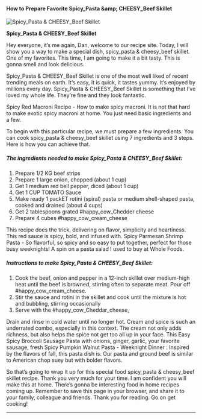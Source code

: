             

#### How to Prepare Favorite Spicy\_Pasta &amp;amp; CHEESY\_Beef Skillet

![Spicy_Pasta &amp; CHEESY_Beef Skillet](https://img-global.cpcdn.com/recipes/8883b8e9b3386df8/751x532cq70/spicy_pasta-cheesy_beef-skillet-recipe-main-photo.jpg)

**Spicy\_Pasta &amp; CHEESY\_Beef Skillet**

Hey everyone, it’s me again, Dan, welcome to our recipe site. Today, I will show you a way to make a special dish, spicy\_pasta & cheesy\_beef skillet. One of my favorites. This time, I am going to make it a bit tasty. This is gonna smell and look delicious.

Spicy\_Pasta & CHEESY\_Beef Skillet is one of the most well liked of recent trending meals on earth. It’s easy, it is quick, it tastes yummy. It’s enjoyed by millions every day. Spicy\_Pasta & CHEESY\_Beef Skillet is something that I’ve loved my whole life. They’re fine and they look fantastic.

Spicy Red Macroni Recipe - How to make spicy macroni. It is not that hard to make exotic spicy macroni at home. You just need basic ingredients and a few.

To begin with this particular recipe, we must prepare a few ingredients. You can cook spicy\_pasta & cheesy\_beef skillet using 7 ingredients and 3 steps. Here is how you can achieve that.

##### The ingredients needed to make Spicy\_Pasta & CHEESY\_Beef Skillet:

1.  Prepare 1/2 KG beef strips
2.  Prepare 1 large onion, chopped (about 1 cup)
3.  Get 1 medium red bell pepper, diced (about 1 cup)
4.  Get 1 CUP TOMATO Sauce
5.  Make ready 1 packET rotini (spiral) pasta or medium shell-shaped pasta, cooked and drained (about 4 cups)
6.  Get 2 tablespoons grated #happy\_cow\_Chedder cheese
7.  Prepare 4 cubes #happy\_cow\_cream\_cheese

This recipe does the trick, delivering on flavor, simplicity and heartiness. This red sauce is spicy, bold, and infused with. Spicy Parmesan Shrimp Pasta - So flavorful, so spicy and so easy to put together, perfect for those busy weeknights! A spin on a pasta salad I used to buy at Whole Foods.

##### Instructions to make Spicy\_Pasta & CHEESY\_Beef Skillet:

1.  Cook the beef, onion and pepper in a 12-inch skillet over medium-high heat until the beef is browned, stirring often to separate meat. Pour off #happy\_cow\_cream\_cheese.
2.  Stir the sauce and rotini in the skillet and cook until the mixture is hot and bubbling, stirring occasionally
3.  Serve with the #happy\_cow\_Cheddar\_cheese,

Drain and rinse in cold water until no longer hot. Cream and spice is such an underrated combo, especially in this context. The cream not only adds richness, but also helps the spice not get too all up in your face. This Easy Spicy Broccoli Sausage Pasta with onions, ginger, garlic, your favorite sausage, fresh Spicy Pumpkin Walnut Pasta - Weeknight Dinner : Inspired by the flavors of fall, this pasta dish is. Our pasta and ground beef is similar to American chop suey but with bolder flavors.

So that’s going to wrap it up for this special food spicy\_pasta & cheesy\_beef skillet recipe. Thank you very much for your time. I am confident you will make this at home. There’s gonna be interesting food in home recipes coming up. Remember to save this page in your browser, and share it to your family, colleague and friends. Thank you for reading. Go on get cooking!

* * *